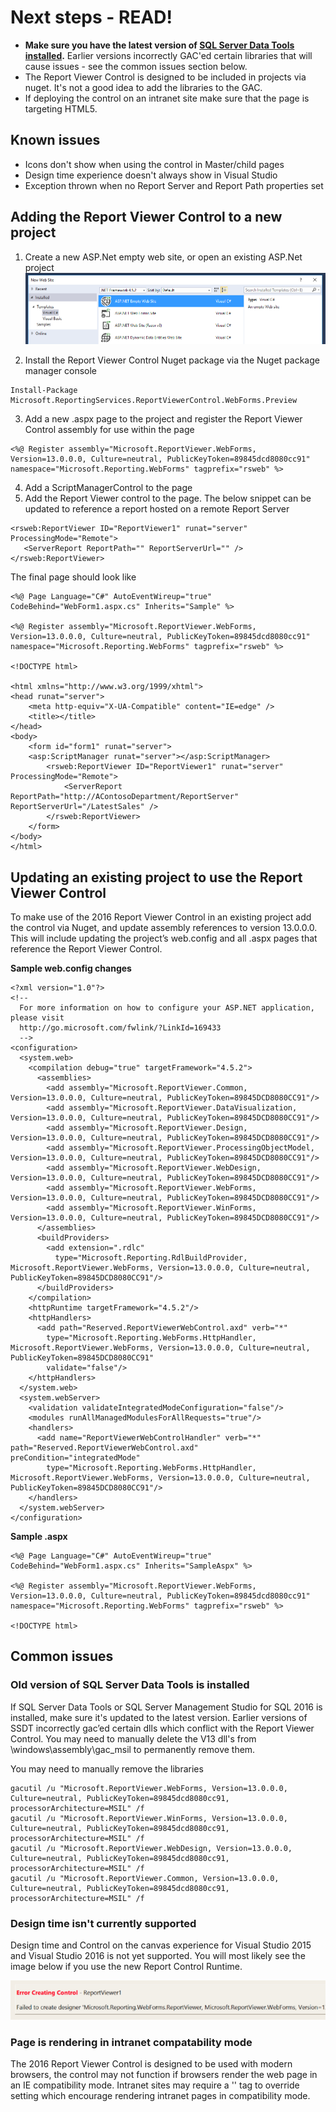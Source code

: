 # Next steps - READ!

* **Make sure you have the latest version of [SQL Server Data Tools installed](https://msdn.microsoft.com/en-us/mt186501).** Earlier versions incorrectly GAC'ed certain libraries that will cause issues - see the common issues section  below.
* The Report Viewer Control is designed to be included in projects via nuget. It's not a good idea to add the libraries to the GAC.
* If deploying the control on an intranet site make sure that the page is targeting HTML5.

## Known issues

* Icons don't show when using the control in Master/child pages
* Design time experience doesn't always show in Visual Studio
* Exception thrown when no Report Server and Report Path properties set

## Adding the Report Viewer Control to a new project

1. Create a new ASP.Net empty web site, or open an existing ASP.Net project 
![New web project](Get-Started-With-RVC/NewAspWebSite.png)

2. Install the Report Viewer Control Nuget package via the Nuget package manager console
```
Install-Package Microsoft.ReportingServices.ReportViewerControl.WebForms.Preview
```
3. Add a new .aspx page to the project and register the Report Viewer Control assembly for use within the page
```
<%@ Register assembly="Microsoft.ReportViewer.WebForms, Version=13.0.0.0, Culture=neutral, PublicKeyToken=89845dcd8080cc91" namespace="Microsoft.Reporting.WebForms" tagprefix="rsweb" %>
```
4. Add a ScriptManagerControl to the page
5. Add the Report Viewer control to the page. The below snippet can be updated to reference a report hosted on a remote Report Server
```
<rsweb:ReportViewer ID="ReportViewer1" runat="server" ProcessingMode="Remote">
   <ServerReport ReportPath="" ReportServerUrl="" />
</rsweb:ReportViewer>
```

The final page should look like
```
<%@ Page Language="C#" AutoEventWireup="true" CodeBehind="WebForm1.aspx.cs" Inherits="Sample" %>

<%@ Register assembly="Microsoft.ReportViewer.WebForms, Version=13.0.0.0, Culture=neutral, PublicKeyToken=89845dcd8080cc91" namespace="Microsoft.Reporting.WebForms" tagprefix="rsweb" %>

<!DOCTYPE html>

<html xmlns="http://www.w3.org/1999/xhtml">
<head runat="server">
    <meta http-equiv="X-UA-Compatible" content="IE=edge" /> 
    <title></title>
</head>
<body>
    <form id="form1" runat="server">
    <asp:ScriptManager runat="server"></asp:ScriptManager>        
        <rsweb:ReportViewer ID="ReportViewer1" runat="server" ProcessingMode="Remote">
            <ServerReport ReportPath="http://AContosoDepartment/ReportServer" ReportServerUrl="/LatestSales" />
        </rsweb:ReportViewer>
    </form>
</body>
</html>
```

## Updating an existing project to use the Report Viewer Control

To make use of the 2016 Report Viewer Control in an existing project add the control via Nuget, and update assembly references to version 13.0.0.0. This will include updating the project’s web.config and all .aspx pages that reference the Report Viewer Control.

**Sample web.config changes**

```
<?xml version="1.0"?>
<!--
  For more information on how to configure your ASP.NET application, please visit
  http://go.microsoft.com/fwlink/?LinkId=169433
  -->
<configuration>
  <system.web>
    <compilation debug="true" targetFramework="4.5.2">
      <assemblies>
        <add assembly="Microsoft.ReportViewer.Common, Version=13.0.0.0, Culture=neutral, PublicKeyToken=89845DCD8080CC91"/>
        <add assembly="Microsoft.ReportViewer.DataVisualization, Version=13.0.0.0, Culture=neutral, PublicKeyToken=89845DCD8080CC91"/>
        <add assembly="Microsoft.ReportViewer.Design, Version=13.0.0.0, Culture=neutral, PublicKeyToken=89845DCD8080CC91"/>
        <add assembly="Microsoft.ReportViewer.ProcessingObjectModel, Version=13.0.0.0, Culture=neutral, PublicKeyToken=89845DCD8080CC91"/>
        <add assembly="Microsoft.ReportViewer.WebDesign, Version=13.0.0.0, Culture=neutral, PublicKeyToken=89845DCD8080CC91"/>
        <add assembly="Microsoft.ReportViewer.WebForms, Version=13.0.0.0, Culture=neutral, PublicKeyToken=89845DCD8080CC91"/>
        <add assembly="Microsoft.ReportViewer.WinForms, Version=13.0.0.0, Culture=neutral, PublicKeyToken=89845DCD8080CC91"/>
      </assemblies>
      <buildProviders>
        <add extension=".rdlc"
          type="Microsoft.Reporting.RdlBuildProvider, Microsoft.ReportViewer.WebForms, Version=13.0.0.0, Culture=neutral, PublicKeyToken=89845DCD8080CC91"/>
      </buildProviders>
    </compilation>
    <httpRuntime targetFramework="4.5.2"/>
    <httpHandlers>
      <add path="Reserved.ReportViewerWebControl.axd" verb="*"
        type="Microsoft.Reporting.WebForms.HttpHandler, Microsoft.ReportViewer.WebForms, Version=13.0.0.0, Culture=neutral, PublicKeyToken=89845DCD8080CC91"
        validate="false"/>
    </httpHandlers>
  </system.web>
  <system.webServer>
    <validation validateIntegratedModeConfiguration="false"/>
    <modules runAllManagedModulesForAllRequests="true"/>
    <handlers>
      <add name="ReportViewerWebControlHandler" verb="*" path="Reserved.ReportViewerWebControl.axd" preCondition="integratedMode"
        type="Microsoft.Reporting.WebForms.HttpHandler, Microsoft.ReportViewer.WebForms, Version=13.0.0.0, Culture=neutral, PublicKeyToken=89845DCD8080CC91"/>
    </handlers>
  </system.webServer>
</configuration>
```

**Sample .aspx**

```
<%@ Page Language="C#" AutoEventWireup="true" CodeBehind="WebForm1.aspx.cs" Inherits="SampleAspx" %>

<%@ Register assembly="Microsoft.ReportViewer.WebForms, Version=13.0.0.0, Culture=neutral, PublicKeyToken=89845dcd8080cc91" namespace="Microsoft.Reporting.WebForms" tagprefix="rsweb" %>

<!DOCTYPE html>
```


## Common issues

### Old version of SQL Server Data Tools is installed

If SQL Server Data Tools or SQL Server Management Studio for SQL 2016 is installed, make sure it's updated to the latest version. Earlier versions of SSDT incorrectly gac’ed certain dlls which conflict with the Report Viewer Control. You may need to manually delete the V13 dll's  from \windows\assembly\gac_msil to permanently remove them.

You may need to manually remove the libraries

```
gacutil /u "Microsoft.ReportViewer.WebForms, Version=13.0.0.0, Culture=neutral, PublicKeyToken=89845dcd8080cc91, processorArchitecture=MSIL" /f
gacutil /u "Microsoft.ReportViewer.WinForms, Version=13.0.0.0, Culture=neutral, PublicKeyToken=89845dcd8080cc91, processorArchitecture=MSIL" /f
gacutil /u "Microsoft.ReportViewer.WebDesign, Version=13.0.0.0, Culture=neutral, PublicKeyToken=89845dcd8080cc91, processorArchitecture=MSIL" /f
gacutil /u "Microsoft.ReportViewer.Common, Version=13.0.0.0, Culture=neutral, PublicKeyToken=89845dcd8080cc91, processorArchitecture=MSIL" /f
```


### Design time isn't currently supported

Design time and Control on the canvas experience for Visual Studio 2015 and Visual Studio 2016 is not yet supported. You will most likely see the image below if you use the new Report Control Runtime.

![Error creating control](Get-Started-With-RVC/ErrorCreatingControl.png)

### Page is rendering in intranet compatability mode

The 2016 Report Viewer Control is designed to be used with modern browsers, the control may not function if browsers render the web page in an IE compatibility mode. Intranet sites may require a '<meta http-equiv="X-UA-Compatible" content="IE=edge" />' tag to override setting which encourage rendering intranet pages in compatibility mode.
